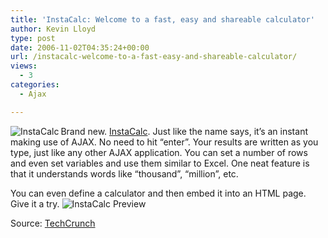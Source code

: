 ```yaml
---
title: 'InstaCalc: Welcome to a fast, easy and shareable calculator'
author: Kevin Lloyd
type: post
date: 2006-11-02T04:35:24+00:00
url: /instacalc-welcome-to-a-fast-easy-and-shareable-calculator/
views:
  - 3
categories:
  - Ajax

---
```

[<img align="left" title="InstaCalc" id="image113" alt="InstaCalc" src="https://webdevelopment2.com/wp-content/uploads/2006/11/instacalc.PNG" />][1]Brand new. [InstaCalc][1]. Just like the name says, it&#8217;s an instant making use of AJAX. No need to hit &#8220;enter&#8221;. Your results are written as you type, just like any other AJAX application. You can set a number of rows and even set variables and use them similar to Excel. One neat feature is that it understands words like &#8220;thousand&#8221;, &#8220;million&#8221;, etc.

<!--adsense-->You can even define a calculator and then embed it into an HTML page. Give it a try.


  
<img title="InstaCalc Preview" id="image114" alt="InstaCalc Preview" src="https://webdevelopment2.com/wp-content/uploads/2006/11/instacalc-preview.PNG" />

Source: [TechCrunch][2]

 [1]: http://instacalc.com/
 [2]: http://www.techcrunch.com/2006/11/01/instacalc-an-embedable-ajax-calculator-to-share/